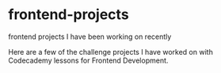 # frontend-projects
frontend projects I have been working on recently

Here are a few of the challenge projects I have worked on with Codecademy lessons for Frontend Development.
